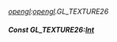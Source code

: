 _[opengl](../../modules/opengl/opengl-module.md):[opengl](../../modules/opengl/opengl-module.md).GL\_TEXTURE26_
##### Const GL\_TEXTURE26:[Int](../../modules/wonkey/wonkey-types-int.md)
